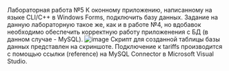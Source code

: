 Лабораторная работа №5
К оконному приложению, написанному на языке CLI/C++ в Windows Forms, подключить базу данных.
Задание на данную лабораторную такое же, как и в работе №4, но вдобавок необходимо обеспечить корректную работу приложенения с БД (в данном случае - MySQL).
![image](https://github.com/user-attachments/assets/ffcef7a6-1351-47cf-8217-7b163a3f6379)
Скрипт для созданной таблицы базы данных представлен на скриншоте.
Подключение к tariffs производится с помощью ссылки (reference) на MySQL Connector в Microsoft Visual Studio.
